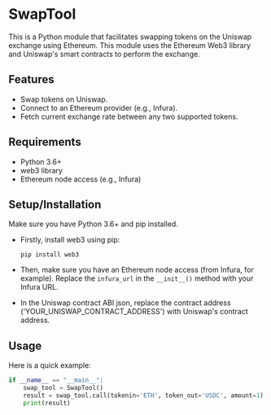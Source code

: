 # SwapTool

This is a Python module that facilitates swapping tokens on the Uniswap exchange using Ethereum. This module uses the Ethereum Web3 library and Uniswap's smart contracts to perform the exchange.

## Features

- Swap tokens on Uniswap.
- Connect to an Ethereum provider (e.g., Infura).
- Fetch current exchange rate between any two supported tokens.

## Requirements

- Python 3.6+
- web3 library
- Ethereum node access (e.g., Infura)

## Setup/Installation

Make sure you have Python 3.6+ and pip installed.

- Firstly, install web3 using pip:

  `pip install web3`

- Then, make sure you have an Ethereum node access (from Infura, for example). Replace the `infura_url` in the `__init__()` method with your Infura URL.
  
- In the Uniswap contract ABI json, replace the contract address ('YOUR_UNISWAP_CONTRACT_ADDRESS') with Uniswap's contract address.

## Usage

Here is a quick example:

```python
if __name__ == "__main__":
    swap_tool = SwapTool()
    result = swap_tool.call(tokenin='ETH', token_out='USDC', amount=1)
    print(result)
```
